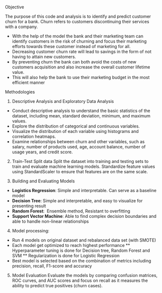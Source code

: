 Objective

The purpose of this code and analysis is to identify and predict customer churn for a bank. Churn refers to customers discontinuing their services with a company. 
* With the help of the model the bank and their marketing team can identify customers in the risk of churning and focus their marketing efforts towards these customer instead of marketing for all.
* Decreasing customer churn rate will lead to savings in the form of not having to attain new customers.
* By preventing churn the bank can both avoid the costs of new customers acquisition and also increase the overall customer lifetime value.
* This will also help the bank to use their marketing budget in the most efficient manner 


Methodologies
1. Descriptive Analysis and Exploratory Data Analysis
* Conduct descriptive analysis to understand the basic statistics of the dataset, including mean, standard deviation, minimum, and maximum values.
* Explore the distribution of categorical and continuous variables.
* Visualize the distribution of each variable using histograms and correlation heatmaps.
* Examine relationships between churn and other variables, such as salary, number of products used, age, account balance, number of usage years, and credit score.

2. Train-Test Split data
Split the dataset into training and testing sets to train and evaluate machine learning models. Standardize feature values using StandardScaler to ensure that features are on the same scale.

3. Building and Evaluating Models
* **Logistics Regression**: Simple and interpretable. Can serve as a baseline model
* **Decision Tree**: Simple and interpretable, and easy to visualize for presenting result
* **Random Forest**:  Ensemble method, Resistant to overfitting
* **Support Vector Machine**: Able to find complex decision boundaries and able to handle non-linear relationships

4. Model processing:
* Run 4 models on original dataset and rebalanced data set (with SMOTE)
* Each model get optimized to reach highest performance
** Hyperparameter tuning is done for Decision tree, Random Forest and SVM
** Regularization is done for Logistic Regression
* Best model is selected based on the combination of metrics including precision, recall, F1-score and accuracy

5. Model Evaluation
Evaluate the models by comparing confusion matrices, ROC curves, and AUC scores and focus on recall as it measures the ability to predict true positives (churn cases).


